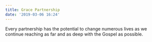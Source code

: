 ```yaml
---
title: Grace Partnership
date: '2019-03-06 16:24'
---
```

Every partnership has the potential to change numerous lives as we continue reaching as far and as deep with the Gospel as possible.
